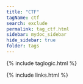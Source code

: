 ```yaml
---
title: "CTF"
tagName: ctf
search: exclude
permalink: tag_ctf.html
sidebar: mydoc_sidebar
hide_sidebar: true
folder: tags
---
```


{% include taglogic.html %}

{% include links.html %}
